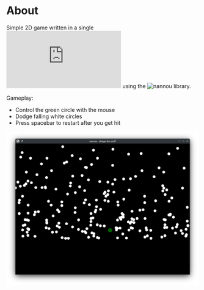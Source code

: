 # About

Simple 2D game written in a single ![rust file](https://github.com/wdfeer/dodge-the-stuff/blob/master/src/main.rs)
using the ![nannou](https://nannou.cc/) library.

Gameplay:

- Control the green circle with the mouse
- Dodge falling white circles
- Press spacebar to restart after you get hit

![game screenshot, showing many white projectiles and a green player circle](https://raw.githubusercontent.com/wdfeer/dodge-the-stuff/refs/heads/master/Screenshot.png "Game Screenshot")